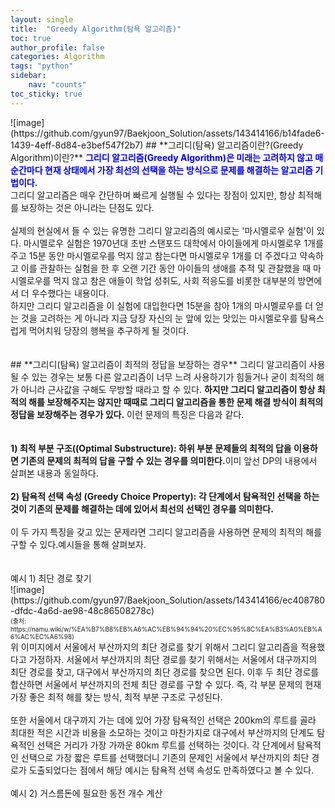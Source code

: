 ```yaml
---
layout: single
title:  "Greedy Algorithm(탐욕 알고리즘)"
toc: true
author_profile: false
categories: Algorithm
tags: "python"
sidebar:
    nav: "counts"
toc_sticky: true
---
```


<head>
  <style>
    table.dataframe {
      white-space: normal;
      width: 100%;
      height: 240px;
      display: block;
      overflow: auto;
      font-family: Arial, sans-serif;
      font-size: 0.9rem;
      line-height: 20px;
      text-align: center;
      border: 0px !important;
    }

    table.dataframe th {
      text-align: center;
      font-weight: bold;
      padding: 8px;
    }

    table.dataframe td {
      text-align: center;
      padding: 8px;
    }

    table.dataframe tr:hover {
      background: #b8d1f3; 
    }

    .output_prompt {
      overflow: auto;
      font-size: 0.9rem;
      line-height: 1.45;
      border-radius: 0.3rem;
      -webkit-overflow-scrolling: touch;
      padding: 0.8rem;
      margin-top: 0;
      margin-bottom: 15px;
      font: 1rem Consolas, "Liberation Mono", Menlo, Courier, monospace;
      color: $code-text-color;
      border: solid 1px $border-color;
      border-radius: 0.3rem;
      word-break: normal;
      white-space: pre;
    }

  .dataframe tbody tr th:only-of-type {
      vertical-align: middle;
  }

  .dataframe tbody tr th {
      vertical-align: top;
  }

  .dataframe thead th {
      text-align: center !important;
      padding: 8px;
  }

  .page__content p {
      margin: 0 0 0px !important;
  }

  .page__content p > strong {
    font-size: 0.8rem !important;
  }

  </style>
</head>
![image](https://github.com/gyun97/Baekjoon_Solution/assets/143414166/b14fade6-1439-4eff-8d84-e3bef547f2b7)
## **그리디(탐욕) 알고리즘이란?(Greedy Algorithm)이란?**
<span style = "color:blue; font-weight:bold;">
그리디 알고리즘(Greedy Algorithm)은 미래는 고려하지 않고 매 순간마다 현재 상태에서 가장 최선의 선택을 하는 방식으로 문제를 해결하는 알고리즘 기법이다.</span><br>
그리디 알고리즘은 매우 간단하며 빠르게 실행될 수 있다는 장점이 있지만, 항상 최적해를 보장하는 것은 아니라는 단점도 있다.
<br>
<br>
실제의 현실에서 들 수 있는 유명한 그리디 알고리즘의 예시로는 '마시멜로우 실험'이 있다. 마시멜로우 실험은 1970년대 초반 스탠포드 대학에서 아이들에게 마시멜로우 1개를 주고 15분 동안 마시멜로우를 먹지 않고 참는다면 마시멜로우 1개를 더 주겠다고 약속하고 이를 관찰하는 실험을 한 후 오랜 기간 동안 아이들의 생애를 추적 및 관찰했을 때 마시멜로우를 먹지 않고 참은 애들이 학업 성취도, 사회 적응도를 비롯한 대부분의 방면에서 더 우수했다는 내용이다.<br>
하지만 그리디 알고리즘을 이 실험에 대입한다면 15분을 참아 1개의 마시멜로우를 더 얻는 것을 고려하는 게 아니라 지금 당장 자신의 눈 앞에 있는 맛있는 마시멜로우를 탐욕스럽게 먹어치워 당장의 행복을 추구하게 될 것이다.<br>
<br>
<br>
## **그리디(탐욕) 알고리즘이 최적의 정답을 보장하는 경우**
그리디 알고리즘이 사용될 수 있는 경우는 보통 다른 알고리즘이 너무 느려 사용하기가 힘들거나 굳이 최적의 해가 아니라 근사값을 구해도 무방할 때라고 할 수 있다. 
<span style = "font-weight:bold;">하지만 그리디 알고리즘이 항상 최적의 해를 보장해주지는 않지만 때때로 그리디 알고리즘을 통한 문제 해결 방식이 최적의 정답을 보장해주는 경우가 있다.</span> 이런 문제의 특징은 다음과 같다.
<br>
<br>
<br>
<span style = "font-weight:bold;">
1) 최적 부분 구조((Optimal Substructure): 하위 부분 문제들의 최적의 답을 이용하면 기존의 문제의 최적의 답을 구할 수 있는 경우를 의미한다.</span>이미 앞선 DP의 내용에서 살펴본 내용과 동일하다.<br>
<br>
<span style = "font-weight:bold;">
2) 탐욕적 선택 속성 (Greedy Choice Property): 각 단계에서 탐욕적인 선택을 하는 것이 기존의 문제를 해결하는 데에 있어서 최선의 선택인 경우를 의미한다.</span>
<br>
<br>
이 두 가지 특징을 갖고 있는 문제라면 그리디 알고리즘을 사용하면 문제의 최적의 해를 구할 수 있다.예시들을 통해 살펴보자.<br>
<br>
<br>
예시 1) 최단 경로 찾기<br>
![image](https://github.com/gyun97/Baekjoon_Solution/assets/143414166/ec408780-dfdc-4a6d-ae98-48c86508278c)
<span style = "font-size:10px;"><br>
(출처: https://namu.wiki/w/%EA%B7%B8%EB%A6%AC%EB%94%94%20%EC%95%8C%EA%B3%A0%EB%A6%AC%EC%A6%98)</span><br>
위 이미지에서 서울에서 부산까지의 최단 경로를 찾기 위해서 그리디 알고리즘을 적용했다고 가정하자. 
서울에서 부산까지의 최단 경로를 찾기 위해서는 서울에서 대구까지의 최단 경로를 찾고, 대구에서 부산까지의 최단 경로를 찾으면 된다. 이후 두 최단 경로를 합산하면 서울에서 부산까지의 전체 최단 경로를 구할 수 있다. 즉, 각 부분 문제의 현재 가장 좋은 최적 해를 찾는 방식, 최적 부분 구조로 구성된다.<br>
<br>
또한 서울에서 대구까지 가는 데에 있어 가장 탐욕적인 선택은 200km의 루트를 골라 최대한 적은 시간과 비용을 소모하는 것이고 마찬가지로 대구에서 부산까지의 단계도 탐욕적인 선택은 거리가 가장 가까운 80km 루트를 선택하는 것이다. 각 단계에서 탐욕적인 선택으로 가장 짧은 루트를 선택했더니 기존의 문제인 서울에서 부산까지의 최단 경로가 도출되었다는 점에서 해당 예시는 탐욕적 선택 속성도 만족하였다고 볼 수 있다.   
<br>
<br>
예시 2) 거스름돈에 필요한 동전 개수 계산<br>

